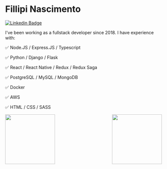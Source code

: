 # Fillipi Nascimento

[![Linkedin Badge](https://img.shields.io/badge/-LinkedIn-blue?style=flat-square&logo=Linkedin&logoColor=white&link=https://www.linkedin.com/in/fillipi-nascimento-35128070/)](https://www.linkedin.com/in/fillipi-nascimento-35128070/)


<p align="left">
  I've been working as a fullstack developer since 2018. I have experience with:
</p>
<p>
✅ Node.JS / Express.JS / Typescript
</p>
<p>
✅ Python / Django / Flask
</p>
<p>
✅ React / React Native / Redux / Redux Saga
</p>
<p>
✅ PostgreSQL / MySQL / MongoDB
</p>
<p>
✅ Docker
</p>
<p>
✅ AWS
</p>
<p>
✅ HTML / CSS / SASS
</p>


<p align="center">
  <a href="https://github.com/anuraghazra/github-readme-stats">
    <img
      align="left"
      height="160"
      src="https://github-readme-stats.vercel.app/api/top-langs/?username=linkinn&layout=compact"
    />
  </a>
  <a href="https://github.com/anuraghazra/github-readme-stats">
    <img
      align="right"
      height="160"
      src="https://github-readme-stats.vercel.app/api?username=linkinn&show_icons=true"
    />
  </a>
</p>

<!--
**linkinn/linkinn** is a ✨ _special_ ✨ repository because its `README.md` (this file) appears on your GitHub profile.

Here are some ideas to get you started:

- 🔭 I’m currently working on ...
- 🌱 I’m currently learning ...
- 👯 I’m looking to collaborate on ...
- 🤔 I’m looking for help with ...
- 💬 Ask me about ...
- 📫 How to reach me: ...
- 😄 Pronouns: ...
- ⚡ Fun fact: ...
-->
